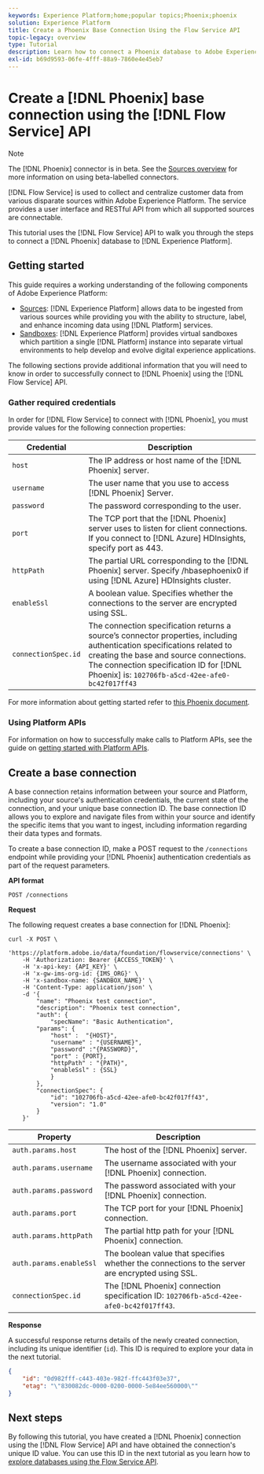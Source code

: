 ```yaml
---
keywords: Experience Platform;home;popular topics;Phoenix;phoenix
solution: Experience Platform
title: Create a Phoenix Base Connection Using the Flow Service API
topic-legacy: overview
type: Tutorial
description: Learn how to connect a Phoenix database to Adobe Experience Platform using the Flow Service API.
exl-id: b69d9593-06fe-4fff-88a9-7860e4e45eb7
---
```

# Create a [!DNL Phoenix] base connection using the [!DNL Flow Service] API

>[!NOTE]
>
>The [!DNL Phoenix] connector is in beta. See the [Sources overview](../../../../home.md#terms-and-conditions) for more information on using beta-labelled connectors.

[!DNL Flow Service] is used to collect and centralize customer data from various disparate sources within Adobe Experience Platform. The service provides a user interface and RESTful API from which all supported sources are connectable.

This tutorial uses the [!DNL Flow Service] API to walk you through the steps to connect a [!DNL Phoenix] database to [!DNL Experience Platform].

## Getting started

This guide requires a working understanding of the following components of Adobe Experience Platform:

* [Sources](../../../../home.md): [!DNL Experience Platform] allows data to be ingested from various sources while providing you with the ability to structure, label, and enhance incoming data using [!DNL Platform] services.
* [Sandboxes](../../../../../sandboxes/home.md): [!DNL Experience Platform] provides virtual sandboxes which partition a single [!DNL Platform] instance into separate virtual environments to help develop and evolve digital experience applications.

The following sections provide additional information that you will need to know in order to successfully connect to [!DNL Phoenix] using the [!DNL Flow Service] API.

### Gather required credentials

In order for [!DNL Flow Service] to connect with [!DNL Phoenix], you must provide values for the following connection properties:

| Credential | Description |
| ---------- | ----------- |
| `host` | The IP address or host name of the [!DNL Phoenix] server. |
| `username` | The user name that you use to access [!DNL Phoenix] Server. |
| `password` | The password corresponding to the user. |
| `port` | The TCP port that the [!DNL Phoenix] server uses to listen for client connections. If you connect to [!DNL Azure] HDInsights, specify port as 443. |
| `httpPath` | The partial URL corresponding to the [!DNL Phoenix] server. Specify /hbasephoenix0 if using [!DNL Azure] HDInsights cluster. |
| `enableSsl` | A boolean value. Specifies whether the connections to the server are encrypted using SSL. |
| `connectionSpec.id` | The connection specification returns a source’s connector properties, including authentication specifications related to creating the base and source connections. The connection specification ID for [!DNL Phoenix] is: `102706fb-a5cd-42ee-afe0-bc42f017ff43` |

For more information about getting started refer to [this Phoenix document](https://python-phoenixdb.readthedocs.io/en/latest/api.html).

### Using Platform APIs

For information on how to successfully make calls to Platform APIs, see the guide on [getting started with Platform APIs](../../../../../landing/api-guide.md).

## Create a base connection

A base connection retains information between your source and Platform, including your source's authentication credentials, the current state of the connection, and your unique base connection ID. The base connection ID allows you to explore and navigate files from within your source and identify the specific items that you want to ingest, including information regarding their data types and formats.

To create a base connection ID, make a POST request to the `/connections` endpoint while providing your [!DNL Phoenix] authentication credentials as part of the request parameters.

**API format**

```https
POST /connections
```

**Request**

The following request creates a base connection for [!DNL Phoenix]:

```shell
curl -X POST \
    'https://platform.adobe.io/data/foundation/flowservice/connections' \
    -H 'Authorization: Bearer {ACCESS_TOKEN}' \
    -H 'x-api-key: {API_KEY}' \
    -H 'x-gw-ims-org-id: {IMS_ORG}' \
    -H 'x-sandbox-name: {SANDBOX_NAME}' \
    -H 'Content-Type: application/json' \
    -d '{
        "name": "Phoenix test connection",
        "description": "Phoenix test connection",
        "auth": {
            "specName": "Basic Authentication",
        "params": {
            "host" :  "{HOST}",
            "username" : "{USERNAME}",
            "password" :"{PASSWORD}",
            "port" : {PORT},
            "httpPath" : "{PATH}",
            "enableSsl" : {SSL}
            }
        },
        "connectionSpec": {
            "id": "102706fb-a5cd-42ee-afe0-bc42f017ff43",
            "version": "1.0"
        }
    }'
```

| Property | Description |
| --------- | ----------- |
| `auth.params.host` | The host of the [!DNL Phoenix] server. |
| `auth.params.username` | The username associated with your [!DNL Phoenix] connection. |
| `auth.params.password` | The password associated with your [!DNL Phoenix] connection. |
| `auth.params.port` | The TCP port for your [!DNL Phoenix] connection. |
| `auth.params.httpPath` | The partial http path for your [!DNL Phoenix] connection. |
| `auth.params.enableSsl` | The boolean value that specifies whether the connections to the server are encrypted using SSL. |
| `connectionSpec.id` | The [!DNL Phoenix] connection specification ID: `102706fb-a5cd-42ee-afe0-bc42f017ff43`. |

**Response**

A successful response returns details of the newly created connection, including its unique identifier (`id`). This ID is required to explore your data in the next tutorial.

```json
{
    "id": "0d982fff-c443-403e-982f-ffc443f03e37",
    "etag": "\"830082dc-0000-0200-0000-5e84ee560000\""
}
```

## Next steps

By following this tutorial, you have created a [!DNL Phoenix] connection using the [!DNL Flow Service] API and have obtained the connection's unique ID value. You can use this ID in the next tutorial as you learn how to [explore databases using the Flow Service API](../../explore/database-nosql.md).
